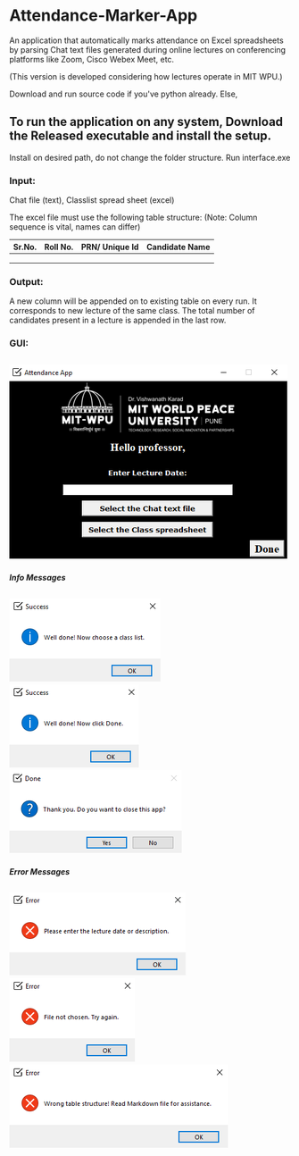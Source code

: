 # Attendance-Marker-App
An application that automatically marks attendance on Excel spreadsheets by parsing Chat text files generated during online lectures on conferencing platforms like Zoom, Cisco Webex Meet, etc.

(This version is developed considering how lectures operate in MIT WPU.)

Download and run source code if you've python already.
Else,
## To run the application on any system, Download the Released executable and install the setup.
Install on desired path, do not change the folder structure.
Run interface.exe

### Input:
Chat file (text), Classlist spread sheet (excel)

The excel file must use the following table structure:
(Note: Column sequence is vital, names can differ)

|Sr.No.|Roll No.|PRN/ Unique Id|Candidate Name|
|------|--------|--------------|--------------|
|      |        |              |              |
|      |        |              |              |
|      |        |              |              |

### Output:
A new column will be appended on to existing table on every run. It corresponds to new lecture of the same class.
The total number of candidates present in a lecture is appended in the last row.

### GUI:
![home](https://github.com/Priya-SB/Attendance-Marker-App/blob/master/GUI/Screenshot%20(207).png)
------
##### Info Messages

![chatdone](https://github.com/Priya-SB/Attendance-Marker-App/blob/master/GUI/Screenshot%20(211).png)
![classdone](https://github.com/Priya-SB/Attendance-Marker-App/blob/master/GUI/Screenshot%20(210).png)
![done](https://github.com/Priya-SB/Attendance-Marker-App/blob/master/GUI/Screenshot%20(213).png)
------
##### Error Messages

![err1](https://github.com/Priya-SB/Attendance-Marker-App/blob/master/GUI/Screenshot%20(208).png)
![err2](https://github.com/Priya-SB/Attendance-Marker-App/blob/master/GUI/Screenshot%20(209).png)
![err3](https://github.com/Priya-SB/Attendance-Marker-App/blob/master/GUI/Screenshot%20(212).png)
------
